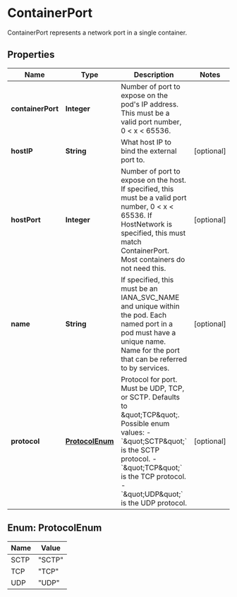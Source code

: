 

# ContainerPort

ContainerPort represents a network port in a single container.

## Properties

Name | Type | Description | Notes
------------ | ------------- | ------------- | -------------
**containerPort** | **Integer** | Number of port to expose on the pod&#39;s IP address. This must be a valid port number, 0 &lt; x &lt; 65536. | 
**hostIP** | **String** | What host IP to bind the external port to. |  [optional]
**hostPort** | **Integer** | Number of port to expose on the host. If specified, this must be a valid port number, 0 &lt; x &lt; 65536. If HostNetwork is specified, this must match ContainerPort. Most containers do not need this. |  [optional]
**name** | **String** | If specified, this must be an IANA_SVC_NAME and unique within the pod. Each named port in a pod must have a unique name. Name for the port that can be referred to by services. |  [optional]
**protocol** | [**ProtocolEnum**](#ProtocolEnum) | Protocol for port. Must be UDP, TCP, or SCTP. Defaults to \&quot;TCP\&quot;.  Possible enum values:  - &#x60;\&quot;SCTP\&quot;&#x60; is the SCTP protocol.  - &#x60;\&quot;TCP\&quot;&#x60; is the TCP protocol.  - &#x60;\&quot;UDP\&quot;&#x60; is the UDP protocol. |  [optional]



## Enum: ProtocolEnum

Name | Value
---- | -----
SCTP | &quot;SCTP&quot;
TCP | &quot;TCP&quot;
UDP | &quot;UDP&quot;



